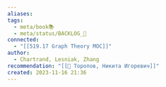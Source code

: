 ```yaml
---
aliases: 
tags:
  - meta/book📚
  - meta/status/BACKLOG_🌰
connected:
  - "[[519.17 Graph Theory MOC]]"
author:
  - Chartrand, Lesniak, Zhang
recommendation: "[[👤 Торопов, Никита Игоревич]]"
created: 2023-11-16 21:36
---
```




